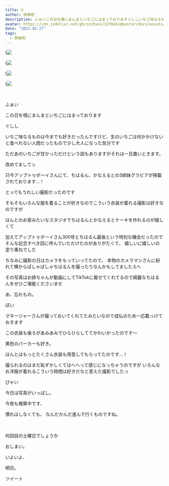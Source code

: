 ```yaml
---
title: U
author: 西條和
description: ふぁいこの日を境にまんまといちごにはまっておりますぐししいちご味なるものは今までも好き...
avatar: https://cdn.jsdelivr.net/gh/zzzhxxx/227WiKi@master/docs/assets/photo/avatar/nagomi.jpg
date: "2021-02-27"
tags:
  - 西條和
---
```


!![](https://cdn.jsdelivr.net/gh/zzzhxxx/227WiKi-image@master/blog-image/nagomi-2021-02-27_1.jpg)

!![](https://cdn.jsdelivr.net/gh/zzzhxxx/227WiKi-image@master/blog-image/nagomi-2021-02-27_2.jpg)

!![](https://cdn.jsdelivr.net/gh/zzzhxxx/227WiKi-image@master/blog-image/nagomi-2021-02-27_3.jpg)

!![](https://cdn.jsdelivr.net/gh/zzzhxxx/227WiKi-image@master/blog-image/nagomi-2021-02-27_4.jpg)



  ﻿








ふぁい




















この日を境にまんまといちごにはまっております






ぐしし

















いちご味なるものは今までも好きだったんですけど、生のいちごは何かかけないと食べれない人間だったもので少し大人になった気分です












ただあのいちごが甘かっただけという説もありますがそれは一旦置いときます。






















改めてましてっ









只今アップトゥボーイさんにて、ちはるん、かなえるとの3姉妹グラビアが掲載されております…！









とってもうれしい撮影だったのです

















そもそもいろんな服を着ることが好きなのでこういう衣装が着れる撮影は好きなのですが






ほんとのお家みたいなスタジオでちはるんとかなえるとケーキを作れるのが嬉しくて




加えてアップトゥボーイさん300号とちはるん最後という特別な機会だったのでそんな記念すべき回に呼んでいただけたのがありがたくて、
嬉しいに嬉しいの塗り重ねでした















ちなみに撮影の日はカメラをもっていってたので、
本物のカメラマンさんに紛れて横からぱしゃぱしゃちはるんを撮ったりなんかもしてましたえへ












その写真はお姉ちゃんが動画にしてTikTokに載せてくれてるので綺麗なちはるんをぜひご堪能くださいませ


















あ、忘れもの。









ぽい










マネージャーさんが撮っておいてくれてたみたいなので成仏のため一応載っけておきます





















この衣装も後ろがあみあみでひらひらしててかわいかったのです〜




黄色のパーカーも好き。







ほんとはもっとたくさん衣装も用意してもらってたのです…！













撮られるのはまだ恥ずかしくてはへへって感じになっちゃうのですが
いろんなお洋服が着れるこういう時間は好きだなと思えた撮影でしたっ




















ぴゃい






今日は写真がいっぱし。













今夜も検算中です、






慣れはしなくても、
なんだかんだ進んで行くものですね。







　










何回目の土曜日でしょうか




















おしまい。



























いよいよ、




明日。


ツイート



